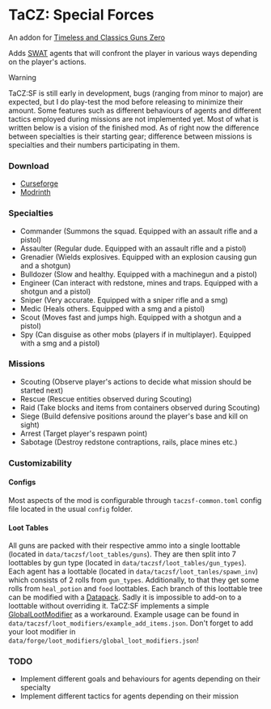 # TaCZ: Special Forces
An addon for [Timeless and Classics Guns Zero](https://github.com/MCModderAnchor/TACZ)

Adds [SWAT](https://en.wikipedia.org/wiki/SWAT) agents that will confront the player in various ways depending on the player's actions.

> [!WARNING]
> TaCZ:SF is still early in development, bugs (ranging from minor to major) are expected, but I do play-test the mod before releasing to minimize their amount. 
Some features such as different behaviours of agents and different tactics employed during missions are not implemented yet. Most of what is written below is a vision of the finished mod. 
As of right now the difference between specialties is their starting gear; difference between missions is specialties and their numbers participating in them.

### Download
- [Curseforge](https://legacy.curseforge.com/minecraft/mc-mods/tacz-special-forces)
- [Modrinth](https://modrinth.com/mod/tacz-special-forces)

### Specialties
- Commander (Summons the squad. Equipped with an assault rifle and a pistol)
- Assaulter (Regular dude. Equipped with an assault rifle and a pistol)
- Grenadier (Wields explosives. Equipped with an explosion causing gun and a shotgun)
- Bulldozer (Slow and healthy. Equipped with a machinegun and a pistol)
- Engineer (Can interact with redstone, mines and traps. Equipped with a shotgun and a pistol)
- Sniper (Very accurate. Equipped with a sniper rifle and a smg)
- Medic (Heals others. Equipped with a smg and a pistol)
- Scout (Moves fast and jumps high. Equipped with a shotgun and a pistol)
- Spy (Can disguise as other mobs (players if in multiplayer). Equipped with a smg and a pistol)

### Missions
- Scouting (Observe player's actions to decide what mission should be started next)
- Rescue (Rescue entities observed during Scouting)
- Raid (Take blocks and items from containers observed during Scouting)
- Siege (Build defensive positions around the player's base and kill on sight)
- Arrest (Target player's respawn point)
- Sabotage (Destroy redstone contraptions, rails, place mines etc.)

### Customizability
#### Configs
Most aspects of the mod is configurable through `taczsf-common.toml` config file located in the usual `config` folder.
#### Loot Tables
All guns are packed with their respective ammo into a single loottable (located in `data/taczsf/loot_tables/guns`).
They are then split into 7 loottables by gun type (located in `data/taczsf/loot_tables/gun_types`).
Each agent has a loottable (located in `data/taczsf/loot_tanles/spawn_inv`) which consists of 2 rolls from `gun_types`. Additionally, to that they get some rolls from `heal_potion` and `food` loottables.
Each branch of this loottable tree can be modified with a [Datapack](https://minecraft.wiki/w/Data_pack).
Sadly it is impossible to add-on to a loottable without overriding it. TaCZ:SF implements a simple [GlobalLootModifier](https://docs.minecraftforge.net/en/1.20.1/resources/server/glm/) as a workaround. Example usage can be found in `data/taczsf/loot_modifiers/example_add_items.json`. Don't forget to add your loot modifier in `data/forge/loot_modifiers/global_loot_modifiers.json`!

### TODO
- Implement different goals and behaviours for agents depending on their specialty
- Implement different tactics for agents depending on their mission
